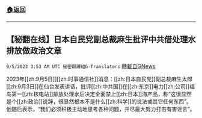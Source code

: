 ###  [:house:返回](README.md)
---


## 【秘翻在线】日本自民党副总裁麻生批评中共借处理水排放做政治文章
`9/5/2023 3:53 AM UTC 秘密翻譯組G-Translators` [轉載自GNews](https://gnews.org/articles/1645649)

2023年[[zh:9月5日]][[zh:时事通信社]]消息：[[zh:日本自民党]]副总裁麻生太郎[[zh:9月3日]]在仙台发表讲话，批评[[zh:中共国]]在[[zh:东京]]电力[[zh:公司]]福岛第一[[zh:核电站]]排放处理水后决定全面禁止[[zh:日本]]海产品，称“这很显然是个[[zh:政治]]说辞，很显然根本不是什么[[zh:科学]]的说法或其它任何东西”。他随后表示，“我们必须积极主动地思考各种问题，并尽最大努力打击有害谣言”。
